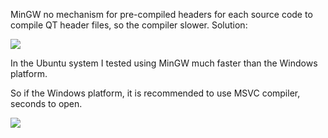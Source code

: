 MinGW no mechanism for pre-compiled headers for each source code to compile QT header files, so the compiler slower. Solution:

![](/md_blog/public/assets/2021-07-25/5919df34079179d718a29400783986c1.png)

In the Ubuntu system I tested using MinGW much faster than the Windows platform.

So if the Windows platform, it is recommended to use MSVC compiler, seconds to open.

![](/md_blog/public/assets/2021-07-25/27d1d4533ea51804467daaf22102b587.png)

[](http://qtxlsx.debao.me/)
